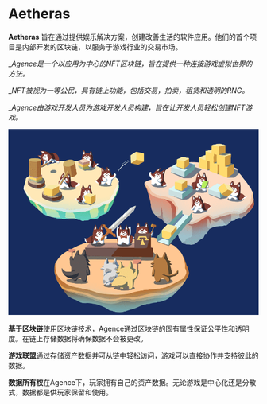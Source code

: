 # Aetheras

**Aetheras** 旨在通过提供娱乐解决方案，创建改善生活的软件应用。他们的首个项目是内部开发的区块链，以服务于游戏行业的交易市场。



_*Agence是一个以应用为中心的NFT区块链，旨在提供一种连接游戏虚拟世界的方法。*

_*NFT被视为一等公民，具有链上功能，包括交易，拍卖，租赁和透明的RNG。*

_*Agence由游戏开发人员为游戏开发人员构建，旨在让开发人员轻松创建NFT游戏。*



![image-20220720191623822](image-20220720191623822.png)



**基于区块链**使用区块链技术，Agence通过区块链的固有属性保证公平性和透明度。在链上存储数据将确保数据不会被更改。



**游戏联盟**通过存储资产数据并可从链中轻松访问，游戏可以直接协作并支持彼此的数据。



**数据所有权**在Agence下，玩家拥有自己的资产数据。无论游戏是中心化还是分散式，数据都是供玩家保留和使用。
